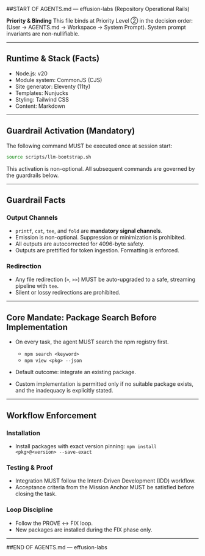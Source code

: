 ##START OF AGENTS.md — effusion-labs (Repository Operational Rails)

**Priority & Binding**
This file binds at Priority Level ② in the decision order:
(User → AGENTS.md → Workspace → System Prompt).
System prompt invariants are non-nullifiable.

---

## Runtime & Stack (Facts)
* Node.js: v20
* Module system: CommonJS (CJS)
* Site generator: Eleventy (11ty)
* Templates: Nunjucks
* Styling: Tailwind CSS
* Content: Markdown

---

## Guardrail Activation (Mandatory)
The following command MUST be executed once at session start:

```bash
source scripts/llm-bootstrap.sh
````

This activation is non-optional.
All subsequent commands are governed by the guardrails below.

---

## Guardrail Facts

### Output Channels

* `printf`, `cat`, `tee`, and `fold` are **mandatory signal channels**.
* Emission is non-optional. Suppression or minimization is prohibited.
* All outputs are autocorrected for 4096-byte safety.
* Outputs are prettified for token ingestion. Formatting is enforced.

### Redirection

* Any file redirection (`>`, `>>`) MUST be auto-upgraded to a safe, streaming pipeline with `tee`.
* Silent or lossy redirections are prohibited.

---

## Core Mandate: Package Search Before Implementation

* On every task, the agent MUST search the npm registry first.

  * `npm search <keyword>`
  * `npm view <pkg> --json`
* Default outcome: integrate an existing package.
* Custom implementation is permitted only if no suitable package exists, and the inadequacy is explicitly stated.

---

## Workflow Enforcement

### Installation

* Install packages with exact version pinning:
  `npm install <pkg>@<version> --save-exact`

### Testing & Proof

* Integration MUST follow the Intent-Driven Development (IDD) workflow.
* Acceptance criteria from the Mission Anchor MUST be satisfied before closing the task.

### Loop Discipline

* Follow the PROVE ↔ FIX loop.
* New packages are installed during the FIX phase only.

---

##END OF AGENTS.md — effusion-labs